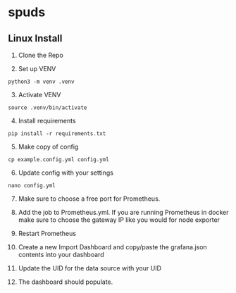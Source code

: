 # spuds

## Linux Install
1. Clone the Repo

2. Set up VENV
```
python3 -m venv .venv
```

3. Activate VENV
```
source .venv/bin/activate
```

4. Install requirements
```
pip install -r requirements.txt
```

5. Make copy of config
```
cp example.config.yml config.yml
```

6. Update config with your settings
```
nano config.yml
```

7. Make sure to choose a free port for Prometheus. 

8. Add the job to Prometheus.yml. If you are running Prometheus in docker make sure to choose the gateway IP like you would for node exporter

9. Restart Prometheus

10. Create a new Import Dashboard and copy/paste the grafana.json contents into your dashboard

11. Update the UID for the data source with your UID

12. The dashboard should populate.

